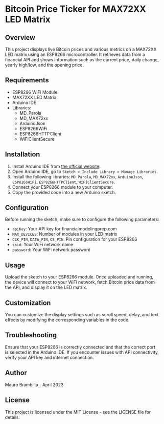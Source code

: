 # Bitcoin Price Ticker for MAX72XX LED Matrix

## Overview
This project displays live Bitcoin prices and various metrics on a MAX72XX LED matrix using an ESP8266 microcontroller. It retrieves data from a financial API and shows information such as the current price, daily change, yearly high/low, and the opening price.

## Requirements
- ESP8266 WiFi Module
- MAX72XX LED Matrix
- Arduino IDE
- Libraries:
  - MD_Parola
  - MD_MAX72xx
  - ArduinoJson
  - ESP8266WiFi
  - ESP8266HTTPClient
  - WiFiClientSecure

## Installation
1. Install Arduino IDE from [the official website](https://www.arduino.cc/en/software).
2. Open Arduino IDE, go to `Sketch > Include Library > Manage Libraries`.
3. Install the following libraries: `MD_Parola`, `MD_MAX72xx`, `ArduinoJson`, `ESP8266WiFi`, `ESP8266HTTPClient`, `WiFiClientSecure`.
4. Connect your ESP8266 module to your computer.
5. Copy the provided code into a new Arduino sketch.

## Configuration
Before running the sketch, make sure to configure the following parameters:
- `apiKey`: Your API key for financialmodelingprep.com
- `MAX_DEVICES`: Number of modules in your LED matrix
- `CLK_PIN`, `DATA_PIN`, `CS_PIN`: Pin configuration for your ESP8266
- `ssid`: Your WiFi network name
- `password`: Your WiFi network password

## Usage
Upload the sketch to your ESP8266 module. Once uploaded and running, the device will connect to your WiFi network, fetch Bitcoin price data from the API, and display it on the LED matrix.

## Customization
You can customize the display settings such as scroll speed, delay, and text effects by modifying the corresponding variables in the code.

## Troubleshooting
Ensure that your ESP8266 is correctly connected and that the correct port is selected in the Arduino IDE. If you encounter issues with API connectivity, verify your API key and internet connection.

## Author
Mauro Brambilla - April 2023

## License
This project is licensed under the MIT License - see the LICENSE file for details.